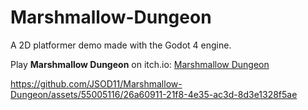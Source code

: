# Marshmallow-Dungeon
A 2D platformer demo made with the Godot 4 engine.

Play **Marshmallow Dungeon** on itch.io: [Marshmallow Dungeon](https://jsod.itch.io/marshmallow-dungeon)


https://github.com/JSOD11/Marshmallow-Dungeon/assets/55005116/26a60911-21f8-4e35-ac3d-8d3e1328f5ae

